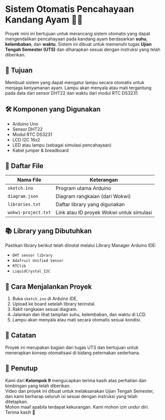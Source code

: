 # Sistem Otomatis Pencahayaan Kandang Ayam 🐔💡

Proyek mini ini bertujuan untuk merancang sistem otomatis yang dapat mengendalikan pencahayaan pada kandang ayam berdasarkan **suhu**, **kelembaban**, dan **waktu**. Sistem ini dibuat untuk memenuhi tugas **Ujian Tengah Semester (UTS)** dan diharapkan sesuai dengan instruksi yang telah diberikan.

## 🎯 Tujuan
Membuat sistem yang dapat mengatur lampu secara otomatis untuk menjaga kenyamanan ayam. Lampu akan menyala atau mati tergantung pada data dari sensor DHT22 dan waktu dari modul RTC DS3231.

## 🛠️ Komponen yang Digunakan
- Arduino Uno
- Sensor DHT22
- Modul RTC DS3231
- LCD I2C 16x2
- LED atau lampu (sebagai simulasi pencahayaan)
- Kabel jumper & breadboard

## 📁 Daftar File
| Nama File            | Keterangan |
|----------------------|------------|
| `sketch.ino`         | Program utama Arduino |
| `diagram.json`       | Diagram rangkaian (dari Wokwi) |
| `libraries.txt`      | Daftar library yang digunakan |
| `wokwi-project.txt`  | Link atau ID proyek Wokwi untuk simulasi |

## 📚 Library yang Dibutuhkan
Pastikan library berikut telah diinstal melalui Library Manager Arduino IDE:
- `DHT sensor library`
- `Adafruit Unified Sensor`
- `RTClib`
- `LiquidCrystal_I2C`

## 🚀 Cara Menjalankan Proyek
1. Buka `sketch.ino` di Arduino IDE.
2. Upload ke board setelah library terinstal.
3. Rakit rangkaian sesuai diagram.
4. Jalankan dan lihat tampilan suhu, kelembaban, dan waktu di LCD.
5. Lampu akan menyala atau mati secara otomatis sesuai kondisi.

## 📌 Catatan
Proyek ini merupakan bagian dari tugas UTS dan bertujuan untuk menerapkan konsep otomatisasi di bidang peternakan sederhana.

## 🙏 Penutup
Kami dari **Kelompok 9** mengucapkan terima kasih atas perhatian dan bimbingan yang telah diberikan.  
Video dan proyek ini dibuat untuk melaksanakan Ujian Tengah Semester, dan kami berharap seluruh isi sesuai dengan instruksi yang telah ditetapkan.  
Mohon maaf apabila terdapat kekurangan. Kami mohon izin undur diri. Terima kasih 🙏

